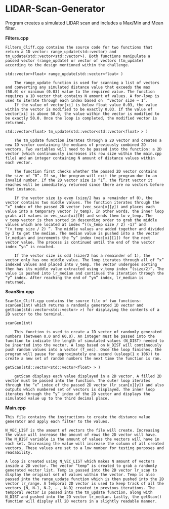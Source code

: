 # LIDAR-Scan-Generator
Program creates a simulated LIDAR scan and includes a Max/Min and Mean filter.

<b>Filters.cpp</b>

	Filters_Cliff.cpp contains the source code for two functions that return a 1D vector: range_update(std::vector) and tm_update(std::vector<std::vector>). Both functions manipulate a passed vector (range_update) or vector of vectors (tm_update) according to the design mentioned within the challenge.

	std::vector<float> range_update(std::vector<float> )
	
		The range_update function is used for scanning a list of vectors and converting any simulated distance value that exceeds the max (50.0) or minimum (0.03) value to the required value. The function requires a 1D vector that contains N amount of values. A for-loop is used to iterate through each index based on  “vector size – 1”. 
		If the value of vector[xi] is below float value 0.03, the value within the vector is modified to be exactly 0.03. If the value of vector[xi] is above 50.0, the value within the vector is modified to be exactly 50.0. Once the loop is completed, the modified vector is returned.

	std::vector<float> tm_update(std::vector<std::vector<float> > )
		
		The tm_update function iterates through a 2D vector and creates a new 1D vector containing the medians of previously combined 2D vectors. Two variables will need to be passed into the function: a 2D vector (which continuously increases its row size within the main.cpp file) and an integer containing N amount of distance values within each vector.

		The function first checks whether the passed 2D vector contains the size of “0”. If so, the program will exit the program due to an invalid number. If the 2D vector size is “1”, the first vector it reaches will be immediately returned since there are no vectors before that instance.

		If the vector size is even (size/2 has a remainder of 0), the vector contains two middle values. The function iterates through the “x” index of the passed 2D vector (vec_scan[x][y]) and places each value into a temporary vector (v_temp). In other words, the inner loop grabs all values in vec_scan[xi][0] and sends them to v_temp. The v_temp vector is then sorted in descending order to grab the middle values which are located at index “((v_temp size / 2) -1)” and “(v_temp size / 2) ”. The middle values are added together and divided by 2 to get the median. The median value is pushed into a the vector lr_median and increments the “y” index (vec[xi][1]) for the next vector value. The process is continued until the end of the vector index “yn” is reached.

		If the vector size is odd (size/2 has a remainder of 1), the vector only has one middle value. The loop iterates through all of “x” indexed values and placed into v_temp. The vector undergoes sorting then has its middle value extracted using v_temp index “(size/2)”. The value is pushed into lr_median and continues the iteration through the “y” index. After reaching the end of “yn” index, lr_median is returned.







<b> ScanSim.cpp </b>
	
	ScanSim_Cliff.cpp contains the source file of two functions: scanGen(int) which returns a randomly generated 1D vector and getScan(std::vector<std::vector> >) for displaying the contents of a 2D vector to the terminal. 

	scanGen(int)

		This function is used to create a 1D vector of randomly generated numbers (between 0.0 and 60.0). An integer must be passed into the function to indicate the length of simulated values (N_DIST) needed to be inserted into the vector. A loop based on N_DIST will continuously push random values into a vector (f_vec). Once the loop finishes, the program will pause for approximately one second (usleep(1 x 106)) to create a new set of random numbers the next time the function is ran. 

	getScan(std::vector<std::vector<float> > )

		getScan displays each value displayed in a 2D vector. A filled 2D vector must be passed into the function. The outer loop iterates through the “x” index of the passed 2D vector (lr_scan[x][y]) and also outputs which numbered set of vectors is displayed. The inner loop iterates through the “y” index of the 2D vector and displays the simulated value up to the third decimal place.

<b>Main.cpp</b>
	
	This file contains the instructions to create the distance value generator and apply each filter to the values. 

	N_VEC_LIST is the amount of vectors the file will create. Increasing the value will increase the amount of rows the 2D vector will have. The N_DIST variable is the amount of values the vectors will have in each set. Increasing the value will increase the column of all created vectors. These values are set to a low number for testing purposes and readability.

	A loop is created using N_VEC_LIST which makes N amount of vectors inside a 2D vector. The vector “temp” is created to grab a randomly generated vector list. Temp is passed into the 2D vector lr_scan to display the original set of values within the vector. Temp is also passed into the range_update function which is then pushed into the 2D vector lr_range. A temporal 2D vector is used to keep track of all the vectors {N, N-1, N-2, … , N-D} created in previous iterations. The temporal vector is passed into the tm_update function, along with N_DIST and pushed into the 2D vector lr_median. Lastly, the getScan() function will display all 2D vectors in a slightly readable manner.
